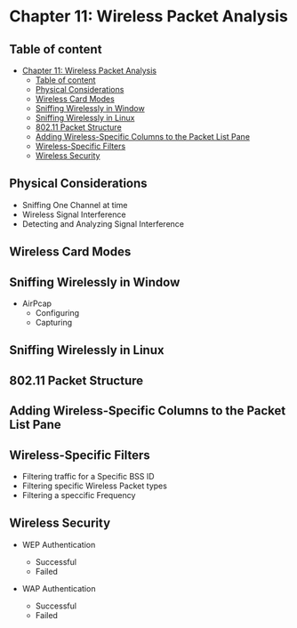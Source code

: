 # Chapter 11: Wireless Packet Analysis


## Table of content
- [Chapter 11: Wireless Packet Analysis](#chapter-11-wireless-packet-analysis)
  - [Table of content](#table-of-content)
  - [Physical Considerations](#physical-considerations)
  - [Wireless Card Modes](#wireless-card-modes)
  - [Sniffing Wirelessly in Window](#sniffing-wirelessly-in-window)
  - [Sniffing Wirelessly in Linux](#sniffing-wirelessly-in-linux)
  - [802.11 Packet Structure](#80211-packet-structure)
  - [Adding Wireless-Specific Columns to the Packet List Pane](#adding-wireless-specific-columns-to-the-packet-list-pane)
  - [Wireless-Specific Filters](#wireless-specific-filters)
  - [Wireless Security](#wireless-security)



## Physical Considerations

- Sniffing One Channel at time
- Wireless Signal Interference
- Detecting and Analyzing Signal Interference

## Wireless Card Modes


## Sniffing Wirelessly in Window

- AirPcap  
  - Configuring
  - Capturing

## Sniffing Wirelessly in Linux

## 802.11 Packet Structure

## Adding Wireless-Specific Columns to the Packet List Pane

## Wireless-Specific Filters

- Filtering traffic for a Specific BSS ID
- Filtering  specific Wireless Packet types
- Filtering a speccific Frequency

## Wireless Security

- WEP Authentication
  - Successful
  - Failed

- WAP Authentication
  - Successful
  - Failed